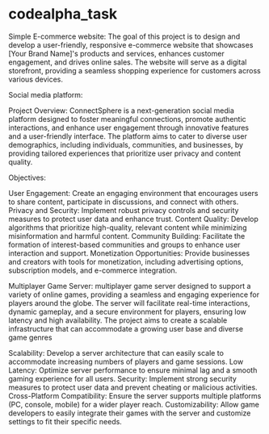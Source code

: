 # codealpha_task
Simple E-commerce website:
The goal of this project is to design and develop a user-friendly, responsive e-commerce website that showcases [Your Brand Name]'s products and services, enhances customer engagement, and drives online sales. The website will serve as a digital storefront, providing a seamless shopping experience for customers across various devices.


Social media platform:

Project Overview: ConnectSphere is a next-generation social media platform designed to foster meaningful connections, promote authentic interactions, and enhance user engagement through innovative features and a user-friendly interface. The platform aims to cater to diverse user demographics, including individuals, communities, and businesses, by providing tailored experiences that prioritize user privacy and content quality.

Objectives:

User Engagement: Create an engaging environment that encourages users to share content, participate in discussions, and connect with others.
Privacy and Security: Implement robust privacy controls and security measures to protect user data and enhance trust.
Content Quality: Develop algorithms that prioritize high-quality, relevant content while minimizing misinformation and harmful content.
Community Building: Facilitate the formation of interest-based communities and groups to enhance user interaction and support.
Monetization Opportunities: Provide businesses and creators with tools for monetization, including advertising options, subscription models, and e-commerce integration.


Multiplayer Game Server:
multiplayer game server designed to support a variety of online games, providing a seamless and engaging experience for players around the globe. The server will facilitate real-time interactions, dynamic gameplay, and a secure environment for players, ensuring low latency and high availability. The project aims to create a scalable infrastructure that can accommodate a growing user base and diverse game genres

Scalability: Develop a server architecture that can easily scale to accommodate increasing numbers of players and game sessions.
Low Latency: Optimize server performance to ensure minimal lag and a smooth gaming experience for all users.
Security: Implement strong security measures to protect user data and prevent cheating or malicious activities.
Cross-Platform Compatibility: Ensure the server supports multiple platforms (PC, console, mobile) for a wider player reach.
Customizability: Allow game developers to easily integrate their games with the server and customize settings to fit their specific needs.
